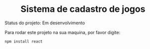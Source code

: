 <h1 align= "center"> Sistema de cadastro de jogos </h1> 

Status do projeto: Em desenvolvimento

Para rodar este projeto na sua maquina, por favor digite:

```
npm install react
```
